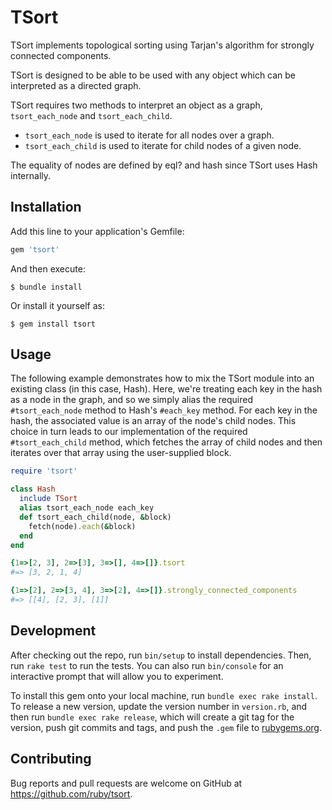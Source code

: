 # TSort

TSort implements topological sorting using Tarjan's algorithm for
strongly connected components.

TSort is designed to be able to be used with any object which can be
interpreted as a directed graph.

TSort requires two methods to interpret an object as a graph,
`tsort_each_node` and `tsort_each_child`.

* `tsort_each_node` is used to iterate for all nodes over a graph.
* `tsort_each_child` is used to iterate for child nodes of a given node.

The equality of nodes are defined by eql? and hash since
TSort uses Hash internally.

## Installation

Add this line to your application's Gemfile:

```ruby
gem 'tsort'
```

And then execute:

    $ bundle install

Or install it yourself as:

    $ gem install tsort

## Usage

The following example demonstrates how to mix the TSort module into an
existing class (in this case, Hash). Here, we're treating each key in
the hash as a node in the graph, and so we simply alias the required
`#tsort_each_node` method to Hash's `#each_key` method. For each key in the
hash, the associated value is an array of the node's child nodes. This
choice in turn leads to our implementation of the required `#tsort_each_child`
method, which fetches the array of child nodes and then iterates over that
array using the user-supplied block.

```ruby
require 'tsort'

class Hash
  include TSort
  alias tsort_each_node each_key
  def tsort_each_child(node, &block)
    fetch(node).each(&block)
  end
end

{1=>[2, 3], 2=>[3], 3=>[], 4=>[]}.tsort
#=> [3, 2, 1, 4]

{1=>[2], 2=>[3, 4], 3=>[2], 4=>[]}.strongly_connected_components
#=> [[4], [2, 3], [1]]
```

## Development

After checking out the repo, run `bin/setup` to install dependencies. Then, run `rake test` to run the tests. You can also run `bin/console` for an interactive prompt that will allow you to experiment.

To install this gem onto your local machine, run `bundle exec rake install`. To release a new version, update the version number in `version.rb`, and then run `bundle exec rake release`, which will create a git tag for the version, push git commits and tags, and push the `.gem` file to [rubygems.org](https://rubygems.org).

## Contributing

Bug reports and pull requests are welcome on GitHub at https://github.com/ruby/tsort.
